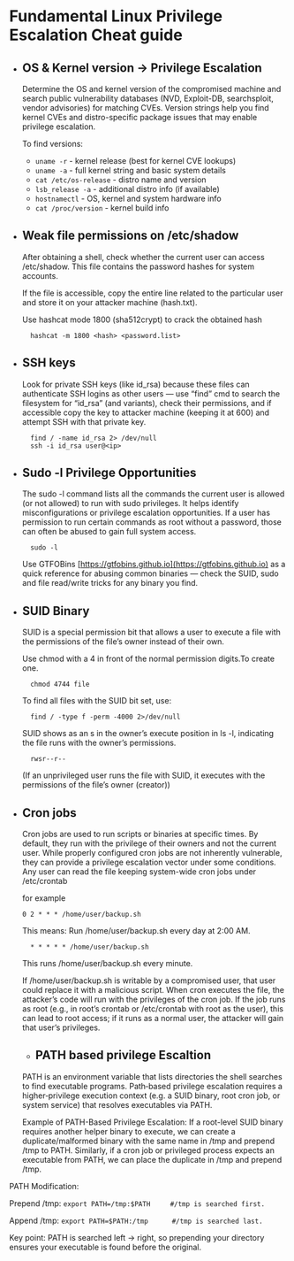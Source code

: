 # Fundamental Linux Privilege Escalation Cheat guide

* ## OS & Kernel version → Privilege Escalation
  Determine the OS and kernel version of the compromised machine and search public vulnerability databases (NVD, Exploit-DB, searchsploit, vendor advisories) for matching CVEs. Version strings help you find kernel CVEs and distro-specific package issues that may enable privilege escalation.

   To find versions:
   
   - `uname -r`              -  kernel release (best for kernel CVE lookups)
   - `uname -a`              -  full kernel string and basic system details
   - `cat /etc/os-release`   -  distro name and version
   - `lsb_release -a`        -  additional distro info (if available)
   - `hostnamectl`           -  OS, kernel and system hardware info
   - `cat /proc/version`     -  kernel build info

* ## Weak file permissions on /etc/shadow
  After obtaining a shell, check whether the current user can access /etc/shadow. This file contains the password hashes for system accounts.

  If the file is accessible, copy the entire line related to the particular user and store it on your attacker machine (hash.txt).

  Use hashcat mode 1800 (sha512crypt) to crack the obtained hash
  
  		hashcat -m 1800 <hash> <password.list>


* ## SSH keys 
  Look for private SSH keys (like id_rsa) because these files can authenticate SSH logins as other users — use “find” cmd to search the filesystem for “id_rsa” (and variants), check their permissions,   and if accessible copy the key to attacker machine (keeping it at 600) and attempt SSH with that private key.

  		find / -name id_rsa 2> /dev/null
  		ssh -i id_rsa user@<ip>

* ## Sudo -l Privilege Opportunities
  The sudo -l command lists all the commands the current user is allowed (or not allowed) to run with sudo privileges. It helps identify misconfigurations or privilege escalation opportunities. If a user has permission to run certain commands as root without a password, those can often be abused to gain full system access.

  		sudo -l

  Use GTFOBins [https://gtfobins.github.io](https://gtfobins.github.io) as a quick reference for abusing common binaries — check the SUID, sudo and file read/write tricks for any binary you find.

* ## SUID Binary
  SUID is a special permission bit that allows a user to execute a file with the permissions of the file’s owner instead of their own.
    

  Use chmod with a 4 in front of the normal permission digits.To create one.

		chmod 4744 file
    
		
  To find all files with the SUID bit set, use:

		find / -type f -perm -4000 2>/dev/null
    
		
  SUID shows as an s in the owner’s execute position in ls -l, indicating the file runs with the owner’s permissions.

		rwsr--r--


	(If an unprivileged user runs the file with SUID, it executes with the permissions of the file’s owner (creator))
	
* ## Cron jobs
  Cron jobs are used to run scripts or binaries at specific times. By default, they run with the privilege of their owners and not the current user. While properly configured cron jobs are not      inherently vulnerable, they can provide a privilege escalation vector under some conditions.
  Any user can read the file keeping system-wide cron jobs under /etc/crontab
  
  for example

	  0 2 * * * /home/user/backup.sh

  This means: Run /home/user/backup.sh every day at 2:00 AM.

  		* * * * * /home/user/backup.sh
  This runs /home/user/backup.sh every minute.

  If /home/user/backup.sh is writable by a compromised user, that user could replace it with a malicious script. When cron executes the file, the attacker’s code will run with the privileges of the cron job.
  If the job runs as root (e.g., in root’s crontab or /etc/crontab with root as the user), this can lead to root access; if it runs as a normal user, the attacker will gain that user’s privileges.

  * ## PATH based privilege Escaltion
  PATH is an environment variable that lists directories the shell searches to find executable programs.
  Path‑based privilege escalation requires a higher‑privilege execution context (e.g. a SUID binary, root cron job, or system service) that resolves executables via PATH.

  Example of PATH-Based Privilege Escalation:
 If a root-level SUID binary requires another helper binary to execute, we can create a duplicate/malformed binary with the same name in /tmp and prepend /tmp to PATH.
 Similarly, if a cron job or privileged process expects an executable from PATH, we can place the duplicate in /tmp and prepend /tmp.

 PATH Modification:

 Prepend /tmp: `export PATH=/tmp:$PATH     #/tmp is searched first.`

 Append /tmp: `export PATH=$PATH:/tmp      #/tmp is searched last.`

 Key point: PATH is searched left → right, so prepending your directory ensures your executable is found before the original.
 
